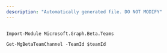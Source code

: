 ```yaml
---
description: "Automatically generated file. DO NOT MODIFY"
---
```


```powershellv2

Import-Module Microsoft.Graph.Beta.Teams

Get-MgBetaTeamChannel -TeamId $teamId

```